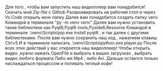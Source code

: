 Для того , чтобы вам запустить наш видеоплеер вам понадобится!
Скачать мой Zip-file с Github
Разархивировать на рабочий стол и через Vs Code открыть мою папку
Далее вам понадобится создать папку venv
Командой в терминале "py -m venv venv"
Далее вам нужно установить такие библиотеки как Pyqt6,Pyqt6-tools,Pyside6,Resourse
Командой в терминале .\venv\Scripts\pip.exe install pyqt6 , и так далее с другими библиотеками.
После вам нужно сохранить наш код , нажатием клавиш Ctrl+S
И в терминале написать .\venv\Scripts\python.exe player.py
После всех этих действий у вас откроется наш видеоплеер!
Чтобы открыть видео ,нужно нажать OpenFile и выбрать в ваших загрузках , выбрать видео любого формата
Либо же Mp4 , либо Avi.
Дальше остается только наслаждаться процессом и попивать теплый кофе!
